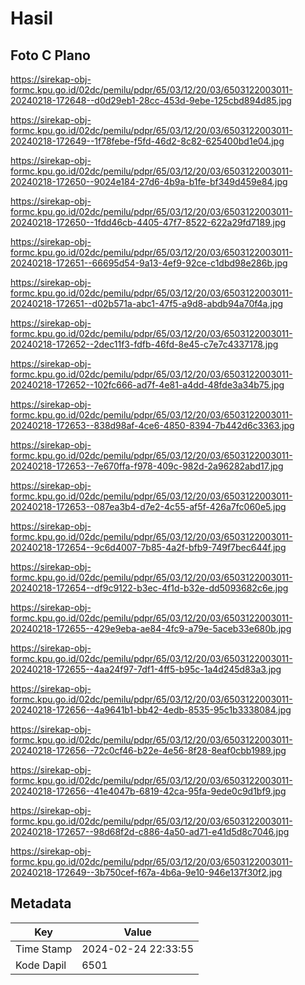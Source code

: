 # Hasil

## Foto C Plano

https://sirekap-obj-formc.kpu.go.id/02dc/pemilu/pdpr/65/03/12/20/03/6503122003011-20240218-172648--d0d29eb1-28cc-453d-9ebe-125cbd894d85.jpg

https://sirekap-obj-formc.kpu.go.id/02dc/pemilu/pdpr/65/03/12/20/03/6503122003011-20240218-172649--1f78febe-f5fd-46d2-8c82-625400bd1e04.jpg

https://sirekap-obj-formc.kpu.go.id/02dc/pemilu/pdpr/65/03/12/20/03/6503122003011-20240218-172650--9024e184-27d6-4b9a-b1fe-bf349d459e84.jpg

https://sirekap-obj-formc.kpu.go.id/02dc/pemilu/pdpr/65/03/12/20/03/6503122003011-20240218-172650--1fdd46cb-4405-47f7-8522-622a29fd7189.jpg

https://sirekap-obj-formc.kpu.go.id/02dc/pemilu/pdpr/65/03/12/20/03/6503122003011-20240218-172651--66695d54-9a13-4ef9-92ce-c1dbd98e286b.jpg

https://sirekap-obj-formc.kpu.go.id/02dc/pemilu/pdpr/65/03/12/20/03/6503122003011-20240218-172651--d02b571a-abc1-47f5-a9d8-abdb94a70f4a.jpg

https://sirekap-obj-formc.kpu.go.id/02dc/pemilu/pdpr/65/03/12/20/03/6503122003011-20240218-172652--2dec11f3-fdfb-46fd-8e45-c7e7c4337178.jpg

https://sirekap-obj-formc.kpu.go.id/02dc/pemilu/pdpr/65/03/12/20/03/6503122003011-20240218-172652--102fc666-ad7f-4e81-a4dd-48fde3a34b75.jpg

https://sirekap-obj-formc.kpu.go.id/02dc/pemilu/pdpr/65/03/12/20/03/6503122003011-20240218-172653--838d98af-4ce6-4850-8394-7b442d6c3363.jpg

https://sirekap-obj-formc.kpu.go.id/02dc/pemilu/pdpr/65/03/12/20/03/6503122003011-20240218-172653--7e670ffa-f978-409c-982d-2a96282abd17.jpg

https://sirekap-obj-formc.kpu.go.id/02dc/pemilu/pdpr/65/03/12/20/03/6503122003011-20240218-172653--087ea3b4-d7e2-4c55-af5f-426a7fc060e5.jpg

https://sirekap-obj-formc.kpu.go.id/02dc/pemilu/pdpr/65/03/12/20/03/6503122003011-20240218-172654--9c6d4007-7b85-4a2f-bfb9-749f7bec644f.jpg

https://sirekap-obj-formc.kpu.go.id/02dc/pemilu/pdpr/65/03/12/20/03/6503122003011-20240218-172654--df9c9122-b3ec-4f1d-b32e-dd5093682c6e.jpg

https://sirekap-obj-formc.kpu.go.id/02dc/pemilu/pdpr/65/03/12/20/03/6503122003011-20240218-172655--429e9eba-ae84-4fc9-a79e-5aceb33e680b.jpg

https://sirekap-obj-formc.kpu.go.id/02dc/pemilu/pdpr/65/03/12/20/03/6503122003011-20240218-172655--4aa24f97-7df1-4ff5-b95c-1a4d245d83a3.jpg

https://sirekap-obj-formc.kpu.go.id/02dc/pemilu/pdpr/65/03/12/20/03/6503122003011-20240218-172656--4a9641b1-bb42-4edb-8535-95c1b3338084.jpg

https://sirekap-obj-formc.kpu.go.id/02dc/pemilu/pdpr/65/03/12/20/03/6503122003011-20240218-172656--72c0cf46-b22e-4e56-8f28-8eaf0cbb1989.jpg

https://sirekap-obj-formc.kpu.go.id/02dc/pemilu/pdpr/65/03/12/20/03/6503122003011-20240218-172656--41e4047b-6819-42ca-95fa-9ede0c9d1bf9.jpg

https://sirekap-obj-formc.kpu.go.id/02dc/pemilu/pdpr/65/03/12/20/03/6503122003011-20240218-172657--98d68f2d-c886-4a50-ad71-e41d5d8c7046.jpg

https://sirekap-obj-formc.kpu.go.id/02dc/pemilu/pdpr/65/03/12/20/03/6503122003011-20240218-172649--3b750cef-f67a-4b6a-9e10-946e137f30f2.jpg


## Metadata

| Key        | Value               |
| ---------- | ------------------- |
| Time Stamp | 2024-02-24 22:33:55 |
| Kode Dapil | 6501                |




